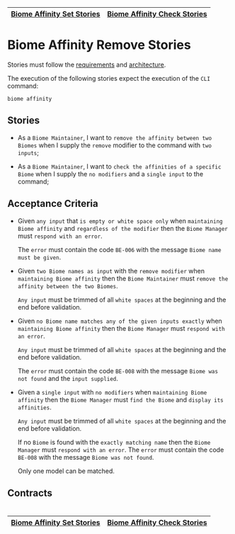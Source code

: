 | [Biome Affinity Set Stories](affinity_set.md) | [Biome Affinity Check Stories](affinity_check.md) |
| --------------------------------------------- | ------------------------------------------------- |

# Biome Affinity Remove Stories

Stories must follow the [requirements](../../requirements/definitions/biome_definition.md) and [architecture](../../architecture/README.md).

The execution of the following stories expect the execution of the `CLI` command:

```
biome affinity
```

## Stories

- As a `Biome Maintainer`, I want to `remove the affinity between two Biomes` when I supply the `remove` modifier to the command with `two inputs`;

- As a `Biome Maintainer`, I want to `check the affinities of a specific Biome` when I supply the `no modifiers` and a `single input` to the command;

## Acceptance Criteria

- Given `any input` that `is empty or white space only` when `maintaining Biome affinity` and `regardless of the modifier` then the `Biome Manager` must `respond with an error`.

  The `error` must contain the code `BE-006` with the message `Biome name must be given`.

- Given `two Biome names as input` with the `remove modifier` when `maintaining Biome affinity` then the `Biome Maintainer` must `remove the affinity between the two Biomes`.

  `Any input` must be trimmed of all `white spaces` at the beginning and the end before validation.

- Given `no Biome name matches any of the given inputs exactly` when `maintaining Biome affinity` then the `Biome Manager` must `respond with an error`.

  `Any input` must be trimmed of all `white spaces` at the beginning and the end before validation.

  The `error` must contain the code `BE-008` with the message `Biome was not found` and the `input supplied`.

- Given a `single input` with `no modifiers` when `maintaining Biome affinity` then the `Biome Manager` must `find the Biome` and `display its affinities`.

  `Any input` must be trimmed of all `white spaces` at the beginning and the end before validation.

  If no `Biome` is found with the `exactly matching name` then the `Biome Manager` must `respond with an error`.
  The `error` must contain the code `BE-008` with the message `Biome was not found`.

  Only one model can be matched.

## Contracts

#

| [Biome Affinity Set Stories](affinity_set.md) | [Biome Affinity Check Stories](affinity_check.md) |
| --------------------------------------------- | ------------------------------------------------- |

